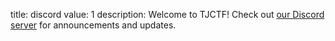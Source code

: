title: discord
value: 1
description: Welcome to TJCTF! Check out [our Discord server](https://discord.com/invite/w5xapGP) for announcements and updates.